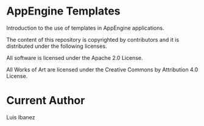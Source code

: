AppEngine Templates
===================

Introduction to the use of templates in AppEngine applications.


The content of this repository is copyrighted by contributors and it is distributed under the following licenses.

All software is licensed under the Apache 2.0 License.

All Works of Art are licensed under the Creative Commons by Attribution 4.0 License.



Current Author
==============

Luis Ibanez


